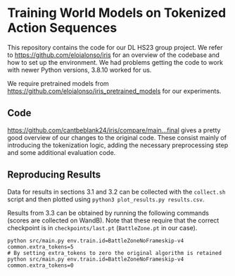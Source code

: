 # Training World Models on Tokenized Action Sequences

This repository contains the code for our DL HS23 group project. We refer to
https://github.com/eloialonso/iris for an overview of the codebase and how to set up the
environment. We had problems getting the code to work with newer Python versions, 3.8.10
worked for us.

We require pretrained models from https://github.com/eloialonso/iris_pretrained_models for
our experiments.

## Code

https://github.com/cantbeblank24/iris/compare/main...final gives a pretty good overview of
our changes to the original code. These consist mainly of introducing the tokenization
logic, adding the necessary preprocessing step and some additional evaluation code.

## Reproducing Results

Data for results in sections 3.1 and 3.2 can be collected with the `collect.sh` script and
then plotted using `python3 plot_results.py results.csv`.

Results from 3.3 can be obtained by running the following commands (scores are collected
on WandB). Note that these require that the correct checkpoint is in `checkpoints/last.pt`
(`BattleZone.pt` in our case).
```
python src/main.py env.train.id=BattleZoneNoFrameskip-v4 common.extra_tokens=5
# By setting extra_tokens to zero the original algorithm is retained
python src/main.py env.train.id=BattleZoneNoFrameskip-v4 common.extra_tokens=0
```

